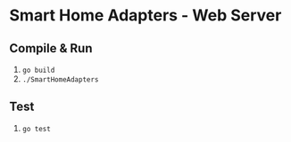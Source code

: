 # Smart Home Adapters - Web Server

## Compile & Run

1. `go build`
2.  `./SmartHomeAdapters`

## Test

1. `go test`
